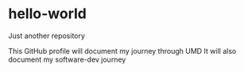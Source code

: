 # hello-world
Just another repository

This GitHub profile will document my journey through UMD
It will also document my software-dev journey
